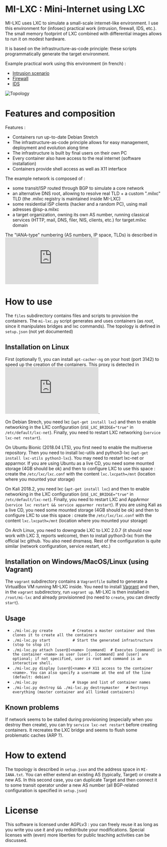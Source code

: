 # MI-LXC : Mini-Internet using LXC

MI-LXC uses LXC to simulate a small-scale internet-like environment. I use this environment for (infosec) practical work (intrusion, firewall, IDS, etc.). The small memory footprint of LXC combined with differential images allows to run it on modest hardware.

It is based on the infrastructure-as-code principle: these scripts programmatically generate the target environment.

Example practical work using this environment (in french) :

* [Intrusion scenario](https://github.com/flesueur/srs/blob/master/tp1-intrusion.md)
* [Firewall](https://github.com/flesueur/srs/blob/master/tp2-firewall.md)
* [IDS](https://github.com/flesueur/srs/blob/master/tp3-ids.md)

![Topology](https://github.com/flesueur/mi-lxc/blob/master/topologie.png)


# Features and composition

Features :

* Containers run up-to-date Debian Stretch
* The infrastructure-as-code principle allows for easy management, deployment and evolution along time
* The infrastructure is built by final users on their own PC
* Every container also have access to the real internet (software installation)
* Containers provide shell access as well as X11 interface

The example network is composed of :

* some transit/ISP routed through BGP to simulate a core network
* an alternative DNS root, allowing to resolve real TLD + a custom ".milxc" TLD (the .milxc registry is maintained inside MI-LXC)
* some residential ISP clients (hacker and a random PC), using mail adresses \@isp-a.milxc
* a target organization, owning its own AS number, running classical services (HTTP, mail, DNS, filer, NIS, clients, etc.) for target.milxc domain

The "IANA-type" numbering (AS numbers, IP space, TLDs) is described in ![MI-IANA.txt](https://github.com/flesueur/mi-lxc/blob/master/MI-IANA.txt)


# How to use

The `files` subdirectory contains files and scripts to provision the containers. The `mi-lxc.py` script generates and uses containers (as *root*, since it manipulates bridges and lxc commands). The topology is defined in `setup.json` (not yet documented)

## Installation on Linux

First (optionally !), you can install `apt-cacher-ng` on your host (port 3142) to speed up the creation of the containers. This proxy is detected in ![files/master/detect_proxy.sh](https://github.com/flesueur/mi-lxc/blob/master/files/master/detecy_proxy.sh).

On Debian Strech, you need lxc (`apt-get install lxc`) and then to enable networking in the LXC configuration (`USE_LXC_BRIDGE="true"` in `/etc/default/lxc-net`). Finally, you need to restart LXC networking (`service lxc-net restart`).

On Ubuntu Bionic (2018.04 LTS), you first need to enable the multiverse repository. Then you need to install lxc-utils and python3-lxc (`apt-get install lxc-utils python3-lxc`). You may need to restart lxc-net or apparmor. If you are using Ubuntu as a live CD, you need some mounted storage (4GB should be ok) and then to configure LXC to use this space : create the `/etc/lxc/lxc.conf` with the content `lxc.lxcpath=/mnt` (location where you mounted your storage)

On Kali 2018.2, you need lxc (`apt-get install lxc`) and then to enable networking in the LXC configuration (`USE_LXC_BRIDGE="true"` in `/etc/default/lxc-net`). Finally, you need to restart LXC and AppArmor (`service lxc restart && service apparmor restart`). If you are using Kali as a live CD, you need some mounted storage (4GB should be ok) and then to configure LXC to use this space : create the `/etc/lxc/lxc.conf` with the content `lxc.lxcpath=/mnt` (location where you mounted your storage)

On Arch Linux, you need to downgrade LXC to LXC 2.0.7 (it should now work with LXC 3, reports welcome), then to install python3-lxc from the official lxc github. You also need dnsmasq. Rest of the configuration is quite similar (network configuration, service restart, etc.)


## Installation on Windows/MacOS/Linux (using Vagrant)

The `vagrant` subdirectory contains a `Vagrantfile` suited to generate a VirtualBox VM running MI-LXC inside. You need to install [Vagrant](https://www.vagrantup.com/downloads.html) and then, in the `vagrant` subdirectory, run `vagrant up`. MI-LXC is then installed in `/root/mi-lxc` and already provisionned (no need to `create`, you can directly `start`).


Usage
-----


<!-- * `./mi-lxc.py addbridges     # Create required network bridges on the host` -->
* `./mi-lxc.py create         # Creates a master container and then clones it to create all the containers`
* `./mi-lxc.py start          # Start the generated infrastructure  (stop to stop it)`
* `./mi-lxc.py attach [user@]<name> [command]  # Executes [command] in the container <name> as user [user]. [command] and [user] are optional; if not specified, user is root and command is an interactive shell.`
* `./mi-lxc.py display [user@]<name> # X11 access to the container <name>. You can also specify a username at the end of the line (default: debian)`
* `./mi-lxc.py                # Usage and list of container names`
* `./mi-lxc.py destroy && ./mi-lxc.py destroymaster   # Destroys everything (master container and all linked containers)`


Known problems
--------------

If network seems to be stalled during provisioning (especially when you destroy then create), you can try `service lxc-net restart` before creating containers. It recreates the LXC bridge and seems to flush some problematic caches (ARP ?).

# How to extend

The topology is described in `setup.json` and the address space in `MI-IANA.txt`. You can either extend an existing AS (typically, Target) or create a new AS. In this second case, you can duplicate Target and then connect it to some transit operator under a new AS number (all BGP-related configuration is specified in `setup.json`)

# License
This software is licensed under AGPLv3 : you can freely reuse it as long as you write you use it and you redistribute your modifications. Special licenses with (even) more liberties for public teaching activities can be discussed.
